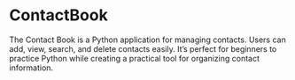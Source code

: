 # ContactBook
The Contact Book is a Python application for managing contacts. Users can add, view, search, and delete contacts easily. It’s perfect for beginners to practice Python while creating a practical tool for organizing contact information.
